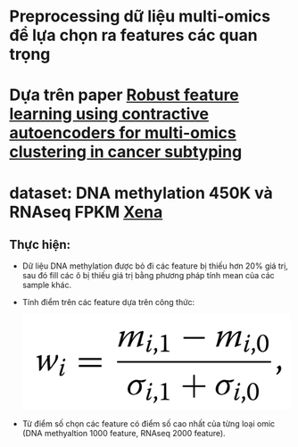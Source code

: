 # Preprocessing dữ liệu multi-omics để lựa chọn ra features các quan trọng
# Dựa trên paper [Robust feature learning using contractive autoencoders for multi-omics clustering in cancer subtyping](https://www.sciencedirect.com/science/article/pii/S1046202324002500)
# dataset: DNA methylation 450K và RNAseq FPKM [Xena](https://xenabrowser.net/datapages/?cohort=GDC%20TCGA%20Lung%20Adenocarcinoma%20(LUAD)&removeHub=https%3A%2F%2Fxena.treehouse.gi.ucsc.edu%3A443)

## Thực hiện:
  - Dữ liệu DNA methylation được bỏ đi các feature bị thiếu hơn 20% giá trị, sau đó fill các ô bị thiếu giá trị bằng phương pháp tính mean của các sample khác.
  - Tính điểm trên các feature dựa trên công thức:



    ![Công thức expression difference](https://github.com/TuLa-1031/Preprocessing-multi-omics/blob/main/expression%20difference.png)


    
  - Từ điểm số chọn các feature có điểm số cao nhất của từng loại omic (DNA methyaltion 1000 feature, RNAseq 2000 feature).
